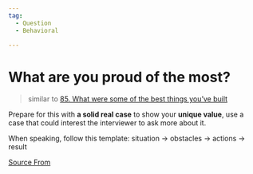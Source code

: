 ```yaml
---
tag:
  - Question
  - Behavioral

---
```

  
# What are you proud of the most?

> similar to [85\. What were some of the best things you’ve built](https://bigfrontend.dev/question/What-were-some-of-the-best-things-you-ve-built)

Prepare for this with **a solid real case** to show your **unique value**, use a case that could interest the interviewer to ask more about it.

When speaking, follow this template: situation → obstacles → actions → result


[Source From](https://bigfrontend.dev/question/What-are-you-proud-of-the-most)

  